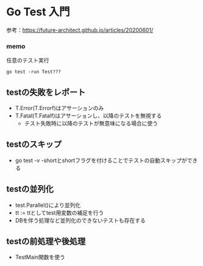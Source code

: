 # Go Test 入門
参考：https://future-architect.github.io/articles/20200601/

### memo
任意のテスト実行
```shell
go test -run Test???
```

## testの失敗をレポート
- T.Error(T.Errorf)はアサーションのみ
- T.Fatal(T.Fatalf)はアサーションし、以降のテストを無視する
    - テスト失敗時に以降のテストが無意味になる場合に使う
    
## testのスキップ
- go test -v -shortとshortフラグを付けることでテストの自動スキップができる

## testの並列化
- test.Parallel()により並列化
- tt := ttとしてtest用変数の補足を行う
- DBを伴う処理など並列化のできないテストも存在する

## testの前処理や後処理
- TestMain関数を使う
